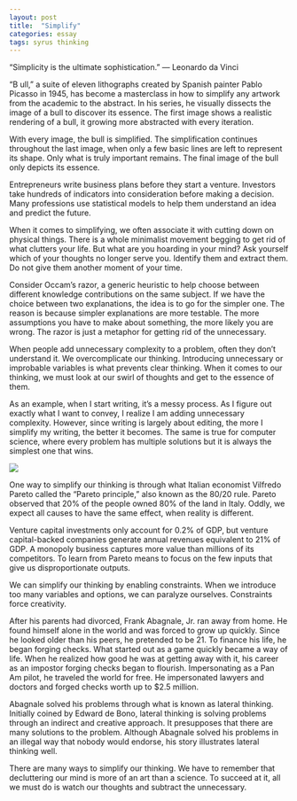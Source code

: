 ```yaml
---
layout: post
title:  "Simplify"
categories: essay
tags: syrus thinking
---
```


“Simplicity is the ultimate sophistication.”
— Leonardo da Vinci

“B ull,” a suite of eleven lithographs created by Spanish painter Pablo Picasso in 1945, has become a masterclass in how to simplify any artwork from the academic to the abstract. In his series, he visually dissects the image of a bull to discover its essence. The first image shows a realistic rendering of a bull, it growing more abstracted with every iteration.

With every image, the bull is simplified. The simplification continues throughout the last image, when only a few basic lines are left to represent its shape. Only what is truly important remains. The final image of the bull only depicts its essence.

Entrepreneurs write business plans before they start a venture. Investors take hundreds of indicators into consideration before making a decision. Many professions use statistical models to help them understand an idea and predict the future.

When it comes to simplifying, we often associate it with cutting down on physical things. There is a whole minimalist movement begging to get rid of what clutters your life. But what are you hoarding in your mind? Ask yourself which of your thoughts no longer serve you. Identify them and extract them. Do not give them another moment of your time.

Consider Occam’s razor, a generic heuristic to help choose between different knowledge contributions on the same subject. If we have the choice between two explanations, the idea is to go for the simpler one. The reason is because simpler explanations are more testable. The more assumptions you have to make about something, the more likely you are wrong. The razor is just a metaphor for getting rid of the unnecessary.

When people add unnecessary complexity to a problem, often they don’t understand it. We overcomplicate our thinking. Introducing unnecessary or improbable variables is what prevents clear thinking. When it comes to our thinking, we must look at our swirl of thoughts and get to the essence of them.

As an example, when I start writing, it’s a messy process. As I figure out exactly what I want to convey, I realize I am adding unnecessary complexity. However, since writing is largely about editing, the more I simplify my writing, the better it becomes. The same is true for computer science, where every problem has multiple solutions but it is always the simplest one that wins.

<img src="http://note.link.com.de/media/simplify.jpg" />

One way to simplify our thinking is through what Italian economist Vilfredo Pareto called the “Pareto principle,” also known as the 80/20 rule. Pareto observed that 20% of the people owned 80% of the land in Italy. Oddly, we expect all causes to have the same effect, when reality is different.

Venture capital investments only account for 0.2% of GDP, but venture capital-backed companies generate annual revenues equivalent to 21% of GDP. A monopoly business captures more value than millions of its competitors. To learn from Pareto means to focus on the few inputs that give us disproportionate outputs.

We can simplify our thinking by enabling constraints. When we introduce too many variables and options, we can paralyze ourselves. Constraints force creativity.

After his parents had divorced, Frank Abagnale, Jr. ran away from home. He found himself alone in the world and was forced to grow up quickly. Since he looked older than his peers, he pretended to be 21. To finance his life, he began forging checks. What started out as a game quickly became a way of life. When he realized how good he was at getting away with it, his career as an impostor forging checks began to flourish. Impersonating as a Pan Am pilot, he traveled the world for free. He impersonated lawyers and doctors and forged checks worth up to $2.5 million.

Abagnale solved his problems through what is known as lateral thinking. Initially coined by Edward de Bono, lateral thinking is solving problems through an indirect and creative approach. It presupposes that there are many solutions to the problem. Although Abagnale solved his problems in an illegal way that nobody would endorse, his story illustrates lateral thinking well.

There are many ways to simplify our thinking. We have to remember that decluttering our mind is more of an art than a science. To succeed at it, all we must do is watch our thoughts and subtract the unnecessary.